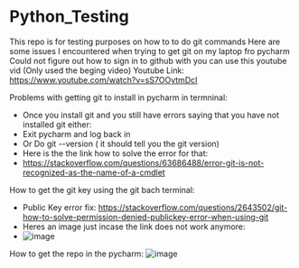 ﻿# Python_Testing
This repo is for testing purposes on how to to do git commands
Here are some issues I encountered when trying to get git on my laptop fro pycharm
Could not figure out how to sign in to github with you can use this youtube vid (Only used the beging video)
Youtube Link: https://www.youtube.com/watch?v=sS7OOytmDcI

Problems with getting git to install in pycharm in termninal: 
- Once you install git and you still have errors saying that you have not installed git either:
- Exit pycharm and log back in
- Or Do git --version ( it should tell you the git version)
- Here is the the link how to solve the error for that:
- https://stackoverflow.com/questions/63686488/error-git-is-not-recognized-as-the-name-of-a-cmdlet

How to get the git key using the git bach terminal:
- Public Key error fix: https://stackoverflow.com/questions/2643502/git-how-to-solve-permission-denied-publickey-error-when-using-git
- Heres an image just incase the link does not work anymore:
- ![image](https://github.com/Rogennee98/Python_Testing/assets/60022074/7061e955-023c-4d9f-936c-08bc079d6136)

How to get the repo in the pycharm: 
![image](https://github.com/Rogennee98/Python_Testing/assets/60022074/2e464229-53be-4be2-b416-0f8981a9f5f1)
